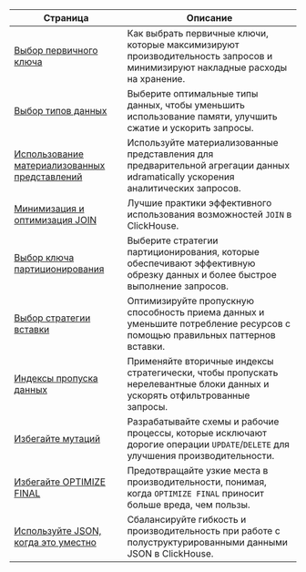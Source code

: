 | Страница                                                                                | Описание                                                                                              |
|--------------------------------------------------------------------------------------|---------------------------------------------------------------------------------------------------------|
| [Выбор первичного ключа](/best-practices/choosing-a-primary-key)                     | Как выбрать первичные ключи, которые максимизируют производительность запросов и минимизируют накладные расходы на хранение.               |
| [Выбор типов данных](/best-practices/select-data-types)                               | Выберите оптимальные типы данных, чтобы уменьшить использование памяти, улучшить сжатие и ускорить запросы.          |
| [Использование материализованных представлений](/best-practices/use-materialized-views) | Используйте материализованные представления для предварительной агрегации данных иdramatically ускорения аналитических запросов.         |
| [Минимизация и оптимизация JOIN](/best-practices/minimize-optimize-joins)           | Лучшие практики эффективного использования возможностей `JOIN` в ClickHouse.                                  |
| [Выбор ключа партиционирования](/best-practices/choosing-a-partitioning-key)        | Выберите стратегии партиционирования, которые обеспечивают эффективную обрезку данных и более быстрое выполнение запросов.           |
| [Выбор стратегии вставки](/best-practices/selecting-an-insert-strategy)              | Оптимизируйте пропускную способность приема данных и уменьшите потребление ресурсов с помощью правильных паттернов вставки.         |
| [Индексы пропуска данных](/best-practices/use-data-skipping-indices-where-appropriate) | Применяйте вторичные индексы стратегически, чтобы пропускать нерелевантные блоки данных и ускорять отфильтрованные запросы.   |
| [Избегайте мутаций](/best-practices/avoid-mutations)                                 | Разрабатывайте схемы и рабочие процессы, которые исключают дорогие операции `UPDATE`/`DELETE` для улучшения производительности. |
| [Избегайте OPTIMIZE FINAL](/best-practices/avoid-optimize-final)                     | Предотвращайте узкие места в производительности, понимая, когда `OPTIMIZE FINAL` приносит больше вреда, чем пользы.        |
| [Используйте JSON, когда это уместно](/best-practices/use-json-where-appropriate)    | Сбалансируйте гибкость и производительность при работе с полуструктурированными данными JSON в ClickHouse.          |
